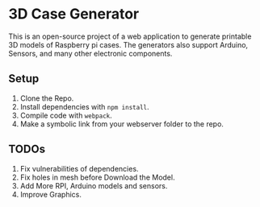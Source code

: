 # 3D Case Generator

This is an open-source project of a web application to generate printable 3D models of Raspberry pi cases.
The generators also support Arduino, Sensors, and many other electronic components.

## Setup
1.    Clone the Repo.
2.    Install dependencies with `npm install`.
3.    Compile code with `webpack`.
4.    Make a symbolic link from your webserver folder to the repo.

## TODOs
1.    Fix vulnerabilities of dependencies.
2.    Fix holes in mesh before Download the Model.
3.    Add More RPI, Arduino models and sensors.
4.    Improve Graphics.
